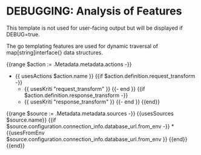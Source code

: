 
# DEBUGGING: Analysis of Features

This template is not used for user-facing output but will be displayed if DEBUG=true.

The go templating features are used for dynamic traversal of map[string]interface{} data structures.

{{range $action := .Metadata.metadata.actions -}}
  * {{ usesActions $action.name }}
  {{if $action.definition.request_transform -}}
    * {{ usesKriti "request_transform" }}
  {{- end }}
  {{if $action.definition.response_transform -}}
    * {{ usesKriti "response_transform" }}
  {{- end }}
{{end}}

{{range $source := .Metadata.metadata.sources -}}
  {{usesSources $source.name}}
  {{if $source.configuration.connection_info.database_url.from_env -}}
    * {{usesFromEnv $source.configuration.connection_info.database_url.from_env }}
  {{end}}
{{end}}
